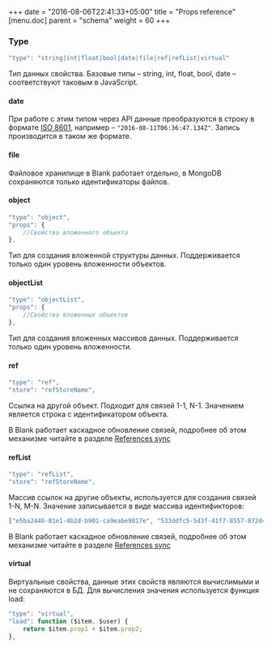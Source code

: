 +++
date = "2016-08-06T22:41:33+05:00"
title = "Props reference"
[menu.doc]
    parent = "schema"
    weight = 60
+++

### Type
```javascript
"type": "string|int|float|bool|date|file|ref|refList|virtual"
```
Тип данных свойства. Базовые типы – string, int, float, bool, date – соответствуют таковым в JavaScript.

#### date
При работе с этим типом через API данные преобразуются в строку в формате [ISO 8601](https://en.wikipedia.org/wiki/ISO_8601),
например – `"2016-08-11T06:36:47.134Z"`. Запись производится в таком же формате.

#### file
Файловое хранилище в Blank работает отдельно, в MongoDB сохраняются только идентификаторы файлов.

#### object
```javascript
"type": "object",
"props": {
    //Свойства вложенного объекта
},
```
Тип для создания вложенной структуры данных. Поддерживается только один уровень вложенности объектов.

#### objectList
```javascript
"type": "objectList",
"props": {
    //Свойства вложенных объектов
},
```
Тип для создания вложенных массивов данных. Поддерживается только один уровень вложенности.

#### ref
```javascript
"type": "ref",
"store": "refStoreName",
```
Ссылка на другой объект. Подходит для связей 1-1, N-1. Значением является строка с идентификатором объекта.

В Blank работает каскадное обновление связей, подробнее об этом механизме читайте в разделе [References sync](/doc/ref_sync/)

#### refList
```javascript
"type": "refList",
"store": "refStoreName",
```
Массив ссылок на другие объекты, используется для создания связей 1-N, M-N. Значение записывается в виде
массива идентификторов:
```javascript
["e5ba2446-81e1-4b2d-b901-ca9eabe9817e", "533ddfc5-5d3f-41f7-8557-872d4bfd2735"]
```
В Blank работает каскадное обновление связей, подробнее об этом механизме читайте в разделе [References sync](/doc/ref_sync/)

#### virtual
Виртуальные свойства, данные этих свойств являются вычислимыми и не сохраняются в БД. Для вычисления значения
используется функция load:
```javascript
"type": "virtual",
"load": function ($item, $user) {
    return $item.prop1 + $item.prop2;
},
```